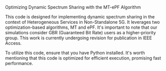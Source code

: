Optimizing Dynamic Spectrum Sharing with the MT-ePF Algorithm

This code is designed for implementing dynamic spectrum sharing in the context of Heterogeneous Services in Non-Standalone 5G. It leverages two optimization-based algorithms, MT and ePF. It's important to note that our simulations consider GBR (Guaranteed Bit Rate) users as a higher-priority group. This work is currently undergoing revision for publication in IEEE Access.

To utilize this code, ensure that you have Python installed. It's worth mentioning that this code is optimized for efficient execution, promising fast performance.
